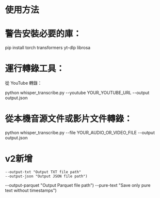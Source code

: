 # 使用方法
# 警告安裝必要的庫：

pip install torch transformers yt-dlp librosa

# 運行轉錄工具：
從 YouTube 轉錄：

python whisper_transcribe.py --youtube YOUR_YOUTUBE_URL --output output.json

# 從本機音源文件或影片文件轉錄：

python whisper_transcribe.py --file YOUR_AUDIO_OR_VIDEO_FILE --output output.json
# v2新增
    --output-txt "Output TXT file path"
    --output-json "Output JSON file path")
   --output-parquet "Output Parquet file path")
    --pure-text "Save only pure text without timestamps")
